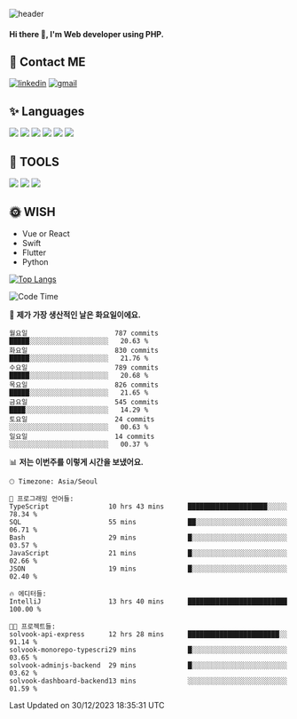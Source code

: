 ![header](https://capsule-render.vercel.app/api?type=waving&color=auto&height=300&section=header&text=Elin&fontSize=90&animation=twinkling)

#### Hi there 👋, I'm <b>Web developer</b> using PHP. ####

<!--
- 🔭 I’m currently working on Uniwill
- 🌱 I’m currently learning Vue or React or Python.
-->

<!---#### I am PHP developer --->

## 💌 Contact ME ###
[<img src='https://img.shields.io/badge/-EunjiKo-%230A66C2?style=flat-square&logo=LinkedIn&logoColor=white' alt='linkedin'>](https://www.linkedin.com/in/https://www.linkedin.com/in/eunji-ko-00a907164//)  [<img src='https://img.shields.io/badge/-einee214%40gmail.com-%23EA4335?style=flat-square&logo=Gmail&logoColor=white' alt='gmail'>](einee214@gmail.com)  


## ✨ Languages
<img src='https://img.shields.io/badge/-PHP-%23777BB4?style=for-the-badge&logo=PHP&logoColor=white'> <img src='https://img.shields.io/badge/-Laravel-%23FF2D20?style=for-the-badge&logo=Laravel&logoColor=white'> <img src='https://img.shields.io/badge/Jquery-%230769AD?style=for-the-badge&logo=Jquery&logoColor=white'> <img src='https://img.shields.io/badge/CSS3-%231572B6?style=for-the-badge&logo=CSS3&logoColor=white'> <img src='https://img.shields.io/badge/Bootstrap-%237952B3?style=for-the-badge&logo=Bootstrap&logoColor=white' > <img src='https://img.shields.io/badge/MySQL-%234479A1?style=for-the-badge&logo=MySQL&logoColor=white' >

## 🌷 TOOLS
<img src='https://img.shields.io/badge/PHPSTORM-%23000000?style=for-the-badge&logo=PhpStorm&logoColor=white' > <img src='https://img.shields.io/badge/GitLab-%23FCA121?style=for-the-badge&logo=GitLab&logoColor=white' > <img src='https://img.shields.io/badge/GitHub-%23181717?style=for-the-badge&logo=GitHub&logoColor=white'>


## 🌞 WISH
- Vue or React
- Swift
- Flutter
- Python


[![Top Langs](https://github-readme-stats.vercel.app/api/top-langs/?username=ein214&layout=compact)](https://github.com/anuraghazra/github-readme-stats)

<!--START_SECTION:waka-->
![Code Time](http://img.shields.io/badge/Code%20Time-3%2C148%20hrs%2043%20mins-blue)

📅 **제가 가장 생산적인 날은 화요일이에요.** 

```text
월요일                      787 commits         █████░░░░░░░░░░░░░░░░░░░░   20.63 % 
화요일                      830 commits         █████░░░░░░░░░░░░░░░░░░░░   21.76 % 
수요일                      789 commits         █████░░░░░░░░░░░░░░░░░░░░   20.68 % 
목요일                      826 commits         █████░░░░░░░░░░░░░░░░░░░░   21.65 % 
금요일                      545 commits         ████░░░░░░░░░░░░░░░░░░░░░   14.29 % 
토요일                      24 commits          ░░░░░░░░░░░░░░░░░░░░░░░░░   00.63 % 
일요일                      14 commits          ░░░░░░░░░░░░░░░░░░░░░░░░░   00.37 % 
```


📊 **저는 이번주를 이렇게 시간을 보냈어요.** 

```text
🕑︎ Timezone: Asia/Seoul

💬 프로그래밍 언어들: 
TypeScript               10 hrs 43 mins      ████████████████████░░░░░   78.34 % 
SQL                      55 mins             ██░░░░░░░░░░░░░░░░░░░░░░░   06.71 % 
Bash                     29 mins             █░░░░░░░░░░░░░░░░░░░░░░░░   03.57 % 
JavaScript               21 mins             █░░░░░░░░░░░░░░░░░░░░░░░░   02.66 % 
JSON                     19 mins             █░░░░░░░░░░░░░░░░░░░░░░░░   02.40 % 

🔥 에디터들: 
IntelliJ                 13 hrs 40 mins      █████████████████████████   100.00 % 

🐱‍💻 프로젝트들: 
solvook-api-express      12 hrs 28 mins      ███████████████████████░░   91.14 % 
solvook-monorepo-typescri29 mins             █░░░░░░░░░░░░░░░░░░░░░░░░   03.65 % 
solvook-adminjs-backend  29 mins             █░░░░░░░░░░░░░░░░░░░░░░░░   03.62 % 
solvook-dashboard-backend13 mins             ░░░░░░░░░░░░░░░░░░░░░░░░░   01.59 % 
```


 Last Updated on 30/12/2023 18:35:31 UTC
<!--END_SECTION:waka-->

<!---![GitHub stats](https://github-readme-stats.vercel.app/api?username=ein214&show_icons=true&theme=dracula)  --->



